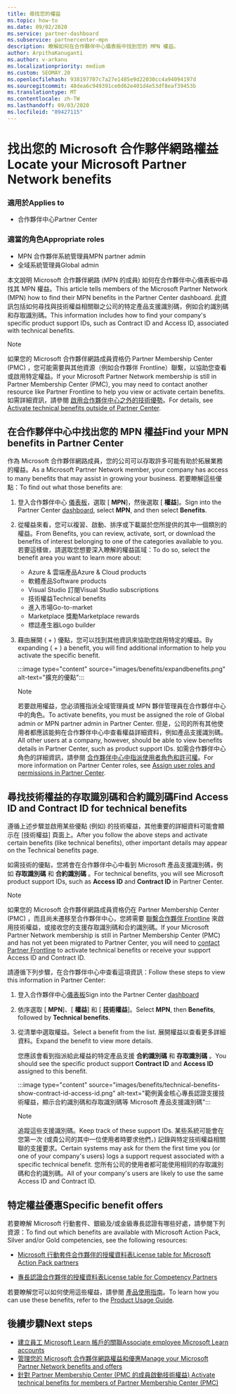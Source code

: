 ```yaml
---
title: 尋找您的權益
ms.topic: how-to
ms.date: 09/02/2020
ms.service: partner-dashboard
ms.subservice: partnercenter-mpn
description: 瞭解如何在合作夥伴中心儀表板中找到您的 MPN 權益。
author: ArpithaKanuganti
ms.author: v-arkanu
ms.localizationpriority: medium
ms.custom: SEOMAY.20
ms.openlocfilehash: 938197707c7a27e1485e9d22030cc4a94094197d
ms.sourcegitcommit: 48dea6c949391ce0d62e401d4e53df8eaf39453b
ms.translationtype: MT
ms.contentlocale: zh-TW
ms.lasthandoff: 09/03/2020
ms.locfileid: "89427115"
---
```

# <a name="locate-your-microsoft-partner-network-benefits"></a><span data-ttu-id="bbbf6-103">找出您的 Microsoft 合作夥伴網路權益</span><span class="sxs-lookup"><span data-stu-id="bbbf6-103">Locate your Microsoft Partner Network benefits</span></span> 

### <a name="applies-to"></a><span data-ttu-id="bbbf6-104">適用於</span><span class="sxs-lookup"><span data-stu-id="bbbf6-104">Applies to</span></span>

- <span data-ttu-id="bbbf6-105">合作夥伴中心</span><span class="sxs-lookup"><span data-stu-id="bbbf6-105">Partner Center</span></span>

### <a name="appropriate-roles"></a><span data-ttu-id="bbbf6-106">適當的角色</span><span class="sxs-lookup"><span data-stu-id="bbbf6-106">Appropriate roles</span></span>

- <span data-ttu-id="bbbf6-107">MPN 合作夥伴系統管理員</span><span class="sxs-lookup"><span data-stu-id="bbbf6-107">MPN partner admin</span></span>
- <span data-ttu-id="bbbf6-108">全域系統管理員</span><span class="sxs-lookup"><span data-stu-id="bbbf6-108">Global admin</span></span>

<span data-ttu-id="bbbf6-109">本文說明 Microsoft 合作夥伴網路 (MPN 的成員) 如何在合作夥伴中心儀表板中尋找其 MPN 權益。</span><span class="sxs-lookup"><span data-stu-id="bbbf6-109">This article tells members of the Microsoft Partner Network (MPN) how to find their MPN benefits in the Partner Center dashboard.</span></span> <span data-ttu-id="bbbf6-110">此資訊包括如何尋找與技術權益相關聯之公司的特定產品支援識別碼，例如合約識別碼和存取識別碼。</span><span class="sxs-lookup"><span data-stu-id="bbbf6-110">This information includes how to find your company's specific product support IDs, such as Contract ID and Access ID, associated with technical benefits.</span></span>

>[!NOTE]
> <span data-ttu-id="bbbf6-111">如果您的 Microsoft 合作夥伴網路成員資格仍 Partner Membership Center (PMC) ，您可能需要與其他資源（例如合作夥伴 Frontline）聯繫，以協助您查看或啟用特定權益。</span><span class="sxs-lookup"><span data-stu-id="bbbf6-111">If your Microsoft Partner Network membership is still in Partner Membership Center (PMC), you may need to contact another resource like Partner Frontline to help you view or activate certain benefits.</span></span> <span data-ttu-id="bbbf6-112">如需詳細資訊，請參閱 [啟用合作夥伴中心之外的技術優勢](partner-membership-center-tech-benefits-activate.md)。</span><span class="sxs-lookup"><span data-stu-id="bbbf6-112">For details, see [Activate technical benefits outside of Partner Center](partner-membership-center-tech-benefits-activate.md).</span></span>

## <a name="find-your-mpn-benefits-in-partner-center"></a><span data-ttu-id="bbbf6-113">在合作夥伴中心中找出您的 MPN 權益</span><span class="sxs-lookup"><span data-stu-id="bbbf6-113">Find your MPN benefits in Partner Center</span></span>

<span data-ttu-id="bbbf6-114">作為 Microsoft 合作夥伴網路成員，您的公司可以存取許多可能有助於拓展業務的權益。</span><span class="sxs-lookup"><span data-stu-id="bbbf6-114">As a Microsoft Partner Network member, your company has access to many benefits that may assist in growing your business.</span></span> <span data-ttu-id="bbbf6-115">若要瞭解這些優點：</span><span class="sxs-lookup"><span data-stu-id="bbbf6-115">To find out what those benefits are:</span></span>

1. <span data-ttu-id="bbbf6-116">登入合作夥伴中心 [儀表板](https://partner.microsoft.com/dashboard/home)，選取 [ **MPN**]，然後選取 [ **權益**]。</span><span class="sxs-lookup"><span data-stu-id="bbbf6-116">Sign into the Partner Center [dashboard](https://partner.microsoft.com/dashboard/home), select **MPN**, and then select **Benefits**.</span></span>

2. <span data-ttu-id="bbbf6-117">從權益來看，您可以複習、啟動、排序或下載屬於您所提供的其中一個類別的權益。</span><span class="sxs-lookup"><span data-stu-id="bbbf6-117">From Benefits, you can review, activate, sort, or download the benefits of interest belonging to one of the categories available to you.</span></span> <span data-ttu-id="bbbf6-118">若要這樣做，請選取您想要深入瞭解的權益區域：</span><span class="sxs-lookup"><span data-stu-id="bbbf6-118">To do so, select the benefit area you want to learn more about:</span></span>

   - <span data-ttu-id="bbbf6-119">Azure & 雲端產品</span><span class="sxs-lookup"><span data-stu-id="bbbf6-119">Azure & Cloud products</span></span>
   - <span data-ttu-id="bbbf6-120">軟體產品</span><span class="sxs-lookup"><span data-stu-id="bbbf6-120">Software products</span></span>
   - <span data-ttu-id="bbbf6-121">Visual Studio 訂閱</span><span class="sxs-lookup"><span data-stu-id="bbbf6-121">Visual Studio subscriptions</span></span>
   - <span data-ttu-id="bbbf6-122">技術權益</span><span class="sxs-lookup"><span data-stu-id="bbbf6-122">Technical benefits</span></span>
   - <span data-ttu-id="bbbf6-123">進入市場</span><span class="sxs-lookup"><span data-stu-id="bbbf6-123">Go-to-market</span></span>
   - <span data-ttu-id="bbbf6-124">Marketplace 獎勵</span><span class="sxs-lookup"><span data-stu-id="bbbf6-124">Marketplace rewards</span></span>
   - <span data-ttu-id="bbbf6-125">標誌產生器</span><span class="sxs-lookup"><span data-stu-id="bbbf6-125">Logo builder</span></span>

3. <span data-ttu-id="bbbf6-126">藉由展開 ( + ) 優點，您可以找到其他資訊來協助您啟用特定的權益。</span><span class="sxs-lookup"><span data-stu-id="bbbf6-126">By expanding ( + ) a benefit, you will find additional information to help you activate the specific benefit.</span></span>

   :::image type="content" source="images/benefits/expandbenefits.png" alt-text="擴充的優點":::

   > [!NOTE]
   > <span data-ttu-id="bbbf6-128">若要啟用權益，您必須獲指派全域管理員或 MPN 夥伴管理員在合作夥伴中心中的角色。</span><span class="sxs-lookup"><span data-stu-id="bbbf6-128">To activate benefits, you must be assigned the role of Global admin or MPN partner admin in Partner Center.</span></span> <span data-ttu-id="bbbf6-129">但是，公司的所有其他使用者都應該能夠在合作夥伴中心中查看權益詳細資料，例如產品支援識別碼。</span><span class="sxs-lookup"><span data-stu-id="bbbf6-129">All other users at a company, however, should be able to view benefits details in Partner Center, such as product support IDs.</span></span> <span data-ttu-id="bbbf6-130">如需合作夥伴中心角色的詳細資訊，請參閱 [合作夥伴中心中指派使用者角色和許可權](permissions-overview.md)。</span><span class="sxs-lookup"><span data-stu-id="bbbf6-130">For more information on Partner Center roles, see [Assign user roles and permissions in Partner Center](permissions-overview.md).</span></span>

## <a name="find-access-id-and-contract-id-for-technical-benefits"></a><span data-ttu-id="bbbf6-131">尋找技術權益的存取識別碼和合約識別碼</span><span class="sxs-lookup"><span data-stu-id="bbbf6-131">Find Access ID and Contract ID for technical benefits</span></span>

<span data-ttu-id="bbbf6-132">遵循上述步驟並啟用某些優點 (例如) 的技術權益，其他重要的詳細資料可能會顯示在 [技術權益] 頁面上。</span><span class="sxs-lookup"><span data-stu-id="bbbf6-132">After you follow the above steps and activate certain benefits (like technical benefits), other important details may appear on the Technical benefits page.</span></span>

<span data-ttu-id="bbbf6-133">如需技術的優點，您將會在合作夥伴中心中看到 Microsoft 產品支援識別碼，例如 **存取識別碼** 和 **合約識別碼** 。</span><span class="sxs-lookup"><span data-stu-id="bbbf6-133">For technical benefits, you will see Microsoft product support IDs, such as **Access ID** and **Contract ID** in Partner Center.</span></span>

>[!NOTE]
> <span data-ttu-id="bbbf6-134">如果您的 Microsoft 合作夥伴網路成員資格仍在 Partner Membership Center (PMC) ，而且尚未遷移至合作夥伴中心，您將需要 [聯繫合作夥伴 Frontline](partner-membership-center-tech-benefits-activate.md) 來啟用技術權益，或接收您的支援存取識別碼和合約識別碼。</span><span class="sxs-lookup"><span data-stu-id="bbbf6-134">If your Microsoft Partner Network membership is still in Partner Membership Center (PMC) and has not yet been migrated to Partner Center, you will need to [contact Partner Frontline](partner-membership-center-tech-benefits-activate.md) to activate technical benefits or receive your support Access ID and Contract ID.</span></span>

 <span data-ttu-id="bbbf6-135">請遵循下列步驟，在合作夥伴中心中查看這項資訊：</span><span class="sxs-lookup"><span data-stu-id="bbbf6-135">Follow these steps to view this information in Partner Center:</span></span>

1. <span data-ttu-id="bbbf6-136">登入合作夥伴中心[儀表板](https://partner.microsoft.com/dashboard/home)</span><span class="sxs-lookup"><span data-stu-id="bbbf6-136">Sign into the Partner Center [dashboard](https://partner.microsoft.com/dashboard/home)</span></span>

2. <span data-ttu-id="bbbf6-137">依序選取 [ **MPN**]、[ **權益**] 和 [ **技術權益**]。</span><span class="sxs-lookup"><span data-stu-id="bbbf6-137">Select **MPN**, then **Benefits**, followed by **Technical benefits**.</span></span>

3. <span data-ttu-id="bbbf6-138">從清單中選取權益。</span><span class="sxs-lookup"><span data-stu-id="bbbf6-138">Select a benefit from the list.</span></span> <span data-ttu-id="bbbf6-139">展開權益以查看更多詳細資料。</span><span class="sxs-lookup"><span data-stu-id="bbbf6-139">Expand the benefit to view more details.</span></span> 

   <span data-ttu-id="bbbf6-140">您應該會看到指派給此權益的特定產品支援 **合約識別碼** 和 **存取識別碼** 。</span><span class="sxs-lookup"><span data-stu-id="bbbf6-140">You should see the specific product support **Contract ID** and **Access ID** assigned to this benefit.</span></span>  

   :::image type="content" source="images/benefits/technical-benefits-show-contract-id-access-id.png" alt-text="範例黃金核心專長認證支援技術權益，顯示合約識別碼和存取識別碼等 Microsoft 產品支援識別碼":::

   > [!NOTE]
   > <span data-ttu-id="bbbf6-142">追蹤這些支援識別碼。</span><span class="sxs-lookup"><span data-stu-id="bbbf6-142">Keep track of these support IDs.</span></span> <span data-ttu-id="bbbf6-143">某些系統可能會在您第一次 (或貴公司的其中一位使用者時要求他們，) 記錄與特定技術權益相關聯的支援要求。</span><span class="sxs-lookup"><span data-stu-id="bbbf6-143">Certain systems may ask for them the first time you (or one of your company's users) logs a support request associated with a specific technical benefit.</span></span> <span data-ttu-id="bbbf6-144">您所有公司的使用者都可能使用相同的存取識別碼和合約識別碼。</span><span class="sxs-lookup"><span data-stu-id="bbbf6-144">All of your company's users are likely to use the same Access ID and Contract ID.</span></span>

## <a name="specific-benefit-offers"></a><span data-ttu-id="bbbf6-145">特定權益優惠</span><span class="sxs-lookup"><span data-stu-id="bbbf6-145">Specific benefit offers</span></span>

<span data-ttu-id="bbbf6-146">若要瞭解 Microsoft 行動套件、銀級及/或金級專長認證有哪些好處，請參閱下列資源：</span><span class="sxs-lookup"><span data-stu-id="bbbf6-146">To find out which benefits are available with Microsoft Action Pack, Silver and/or Gold competencies, see the following resources:</span></span>

- [<span data-ttu-id="bbbf6-147">Microsoft 行動套件合作夥伴的授權資料表</span><span class="sxs-lookup"><span data-stu-id="bbbf6-147">License table for Microsoft Action Pack partners</span></span>](https://assetsprod.microsoft.com/mpn/MPN-MAPS-Software-IUR-License-Table.xlsx)

- [<span data-ttu-id="bbbf6-148">專長認證合作夥伴的授權資料表</span><span class="sxs-lookup"><span data-stu-id="bbbf6-148">License table for Competency Partners</span></span>](https://assetsprod.microsoft.com/mpn-maps-software-iur-competency-license-table.docx)

<span data-ttu-id="bbbf6-149">若要瞭解您可以如何使用這些權益，請參閱 [產品使用指南](https://assets.microsoft.com/MPN-MAPS-Product-Usage-Guide.pdf)。</span><span class="sxs-lookup"><span data-stu-id="bbbf6-149">To learn how you can use these benefits,  refer to the [Product Usage Guide](https://assets.microsoft.com/MPN-MAPS-Product-Usage-Guide.pdf).</span></span>

## <a name="next-steps"></a><span data-ttu-id="bbbf6-150">後續步驟</span><span class="sxs-lookup"><span data-stu-id="bbbf6-150">Next steps</span></span>

- [<span data-ttu-id="bbbf6-151">建立員工 Microsoft Learn 帳戶的關聯</span><span class="sxs-lookup"><span data-stu-id="bbbf6-151">Associate employee Microsoft Learn accounts</span></span>](ms-learn-associate.md)
- [<span data-ttu-id="bbbf6-152">管理您的 Microsoft 合作夥伴網路權益和優惠</span><span class="sxs-lookup"><span data-stu-id="bbbf6-152">Manage your Microsoft Partner Network benefits and offers</span></span>](manage-your-partner-network-benefits.md)
- [<span data-ttu-id="bbbf6-153">針對 Partner Membership Center (PMC 的成員啟動技術權益) </span><span class="sxs-lookup"><span data-stu-id="bbbf6-153">Activate technical benefits for members of Partner Membership Center (PMC)</span></span>](partner-membership-center-tech-benefits-activate.md)